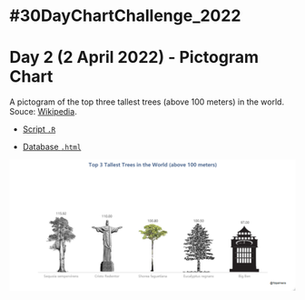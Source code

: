 # #30DayChartChallenge_2022

# Day 2 (2 April 2022) - Pictogram Chart

A pictogram of the top three tallest trees (above 100 meters) in the world. Souce: [Wikipedia](https://en.wikipedia.org/wiki/List_of_tallest_trees).

- [Script `.R`](https://github.com/fblpalmeira/Tallest_trees/blob/main/30dayschallenge_day2.R)

- [Database `.html`](https://en.wikipedia.org/wiki/List_of_tallest_trees)

<img src="https://github.com/fblpalmeira/Tallest_trees/blob/main/30dayschallenge_day2.png">
